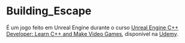 # Building_Escape

É um jogo feito em Unreal Engine durante o curso [Unreal Engine C++ Developer: Learn C++ and Make Video Games](https://www.udemy.com/course/unrealcourse/), disponível na [Udemy](https://www.udemy.com/).
